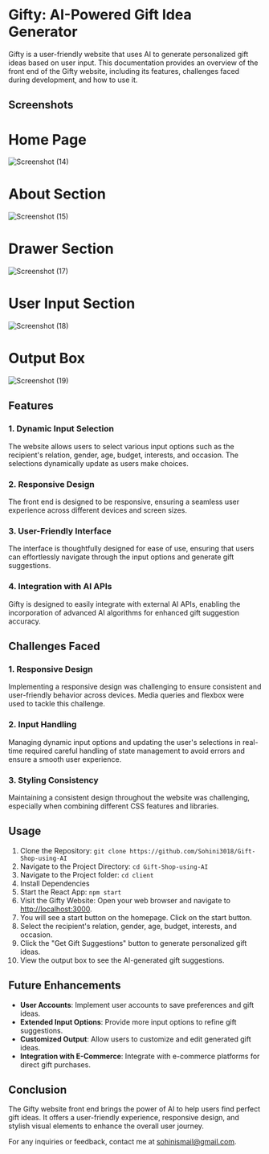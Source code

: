 # Gifty: AI-Powered Gift Idea Generator

Gifty is a user-friendly website that uses AI to generate personalized gift ideas based on user input. This documentation provides an overview of the front end of the Gifty website, including its features, challenges faced during development, and how to use it.

## Screenshots

# Home Page

![Screenshot (14)](https://github.com/Sohini3018/Gift-Shop-using-AI/assets/113935740/67065707-ccef-437d-bdbd-a127be54c916)

# About Section

![Screenshot (15)](https://github.com/Sohini3018/Gift-Shop-using-AI/assets/113935740/a0ebae8b-acc9-44fc-9028-40fd5f266ee1)

# Drawer Section

![Screenshot (17)](https://github.com/Sohini3018/Gift-Shop-using-AI/assets/113935740/9c2f91c1-5063-473a-9a1f-634e616422de)

# User Input Section

![Screenshot (18)](https://github.com/Sohini3018/Gift-Shop-using-AI/assets/113935740/a8c0c43b-8501-4e07-8ed5-e7946ee889ca)

# Output Box

![Screenshot (19)](https://github.com/Sohini3018/Gift-Shop-using-AI/assets/113935740/e49f9404-af67-4b36-9b47-1c5e0c85f1f7)

## Features

### 1. Dynamic Input Selection
The website allows users to select various input options such as the recipient's relation, gender, age, budget, interests, and occasion. The selections dynamically update as users make choices.

### 2. Responsive Design
The front end is designed to be responsive, ensuring a seamless user experience across different devices and screen sizes.

### 3. User-Friendly Interface
The interface is thoughtfully designed for ease of use, ensuring that users can effortlessly navigate through the input options and generate gift suggestions.

### 4. Integration with AI APIs
Gifty is designed to easily integrate with external AI APIs, enabling the incorporation of advanced AI algorithms for enhanced gift suggestion accuracy.


## Challenges Faced

### 1. Responsive Design
Implementing a responsive design was challenging to ensure consistent and user-friendly behavior across devices. Media queries and flexbox were used to tackle this challenge.

### 2. Input Handling
Managing dynamic input options and updating the user's selections in real-time required careful handling of state management to avoid errors and ensure a smooth user experience.

### 3. Styling Consistency
Maintaining a consistent design throughout the website was challenging, especially when combining different CSS features and libraries.


## Usage

1. Clone the Repository: `git clone https://github.com/Sohini3018/Gift-Shop-using-AI`
2. Navigate to the Project Directory: `cd Gift-Shop-using-AI`
3. Navigate to the Project folder: `cd client`
4. Install Dependencies
5. Start the React App: `npm start`
6. Visit the Gifty Website:
Open your web browser and navigate to [http://localhost:3000](http://localhost:3000).
7. You will see a start button on the homepage. Click on the start button.
8. Select the recipient's relation, gender, age, budget, interests, and occasion.
9. Click the "Get Gift Suggestions" button to generate personalized gift ideas.
10. View the output box to see the AI-generated gift suggestions.

## Future Enhancements

- **User Accounts**: Implement user accounts to save preferences and gift ideas.
- **Extended Input Options**: Provide more input options to refine gift suggestions.
- **Customized Output**: Allow users to customize and edit generated gift ideas.
- **Integration with E-Commerce**: Integrate with e-commerce platforms for direct gift purchases.

## Conclusion

The Gifty website front end brings the power of AI to help users find perfect gift ideas. It offers a user-friendly experience, responsive design, and stylish visual elements to enhance the overall user journey.

For any inquiries or feedback, contact me at [sohinismail@gmail.com](mailto:sohinismail@gmail.com).
